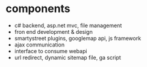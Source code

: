 # components
- c# backend, asp.net mvc, file management
- fron end development & design
- smartystreet plugins, googlemap api, js framework
- ajax communication
- interface to consume webapi
- url redirect, dynamic sitemap file, ga script
